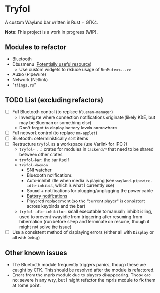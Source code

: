 # Tryfol

A custom Wayland bar written in Rust + GTK4.

**Note**: This project is a work in progress (WIP).

## Modules to refactor

- Bluetooth
- Dbusmenu ([Potentially useful resource](https://codeberg.org/janetski/statusnotifier-systray-gtk4/src/branch/main))
  - Use custom widgets to reduce usage of `Rc<Mutex<...>>`
- Audio (PipeWire)
- Network (Netlink)
- "`things.rs`"

## TODO List (excluding refactors)

- [ ] Full Bluetooth control (to replace `blueman-manager`)
  - Investigate where connection notifications originate (likely KDE, but may be Blueman or something else)
  - Don't forget to display battery levels somewhere
- [ ] Full network control (to replace `nm-applet`)
- [ ] Bluetooth: deterministically sort items
- [ ] Restructure `tryfol` as a workspace (use Varlink for IPC ?)
  - `tryfol-...`: crates for modules in `backend/*` that need to be shared between other crates
  - `tryfol-bar`: the bar itself
  - `tryfol-daemon`
    - SNI watcher
    - Bluetooth notifications
    - Auto-inhibit idle when media is playing (see `wayland-pipewire-idle-inhibit`, which is what I currently use)
    - Sound + notifications for plugging/unplugging the power cable
    - [Battery notifications](https://kota.nz/battery_notifications_with_udev.html)
    - Playerctl replacement (so the "current player" is consistent across keybinds and the bar)
  - `tryfol-idle-inhibitor`: small executable to manually inhibit idling, used to prevent swayidle from triggering after resuming from hibernation (run before sleep and terminate on resume, though it might not solve the issue)
- [ ] Use a consistent method of displaying errors (either all with `Display` or all with `Debug`)

## Other known issues

- The Bluetooth module frequently triggers panics, though these are caught by GTK. This should be resolved after the module is refactored.
- Errors from the mpris module due to players disappearing. Those are not severe in any way, but I might refactor the mpris module to fix them at some point.
